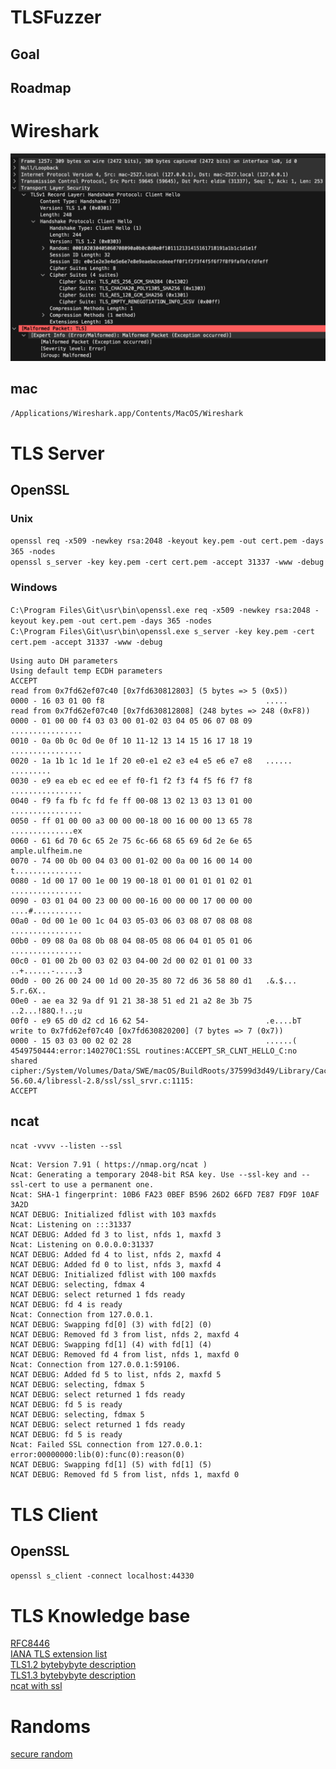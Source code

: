# TLSFuzzer

## Goal

## Roadmap

# Wireshark  

![Malformed TLS Packet](pics/MalformedTLSPacket.png)  

## mac

`/Applications/Wireshark.app/Contents/MacOS/Wireshark`  

# TLS Server

## OpenSSL

### Unix

`openssl req -x509 -newkey rsa:2048 -keyout key.pem -out cert.pem -days 365 -nodes`  
`openssl s_server -key key.pem -cert cert.pem -accept 31337 -www -debug`  

### Windows

`C:\Program Files\Git\usr\bin\openssl.exe req -x509 -newkey rsa:2048 -keyout key.pem -out cert.pem -days 365 -nodes`  
`C:\Program Files\Git\usr\bin\openssl.exe s_server -key key.pem -cert cert.pem -accept 31337 -www -debug`  

```
Using auto DH parameters
Using default temp ECDH parameters
ACCEPT
read from 0x7fd62ef07c40 [0x7fd630812803] (5 bytes => 5 (0x5))
0000 - 16 03 01 00 f8                                    .....
read from 0x7fd62ef07c40 [0x7fd630812808] (248 bytes => 248 (0xF8))
0000 - 01 00 00 f4 03 03 00 01-02 03 04 05 06 07 08 09   ................
0010 - 0a 0b 0c 0d 0e 0f 10 11-12 13 14 15 16 17 18 19   ................
0020 - 1a 1b 1c 1d 1e 1f 20 e0-e1 e2 e3 e4 e5 e6 e7 e8   ...... .........
0030 - e9 ea eb ec ed ee ef f0-f1 f2 f3 f4 f5 f6 f7 f8   ................
0040 - f9 fa fb fc fd fe ff 00-08 13 02 13 03 13 01 00   ................
0050 - ff 01 00 00 a3 00 00 00-18 00 16 00 00 13 65 78   ..............ex
0060 - 61 6d 70 6c 65 2e 75 6c-66 68 65 69 6d 2e 6e 65   ample.ulfheim.ne
0070 - 74 00 0b 00 04 03 00 01-02 00 0a 00 16 00 14 00   t...............
0080 - 1d 00 17 00 1e 00 19 00-18 01 00 01 01 01 02 01   ................
0090 - 03 01 04 00 23 00 00 00-16 00 00 00 17 00 00 00   ....#...........
00a0 - 0d 00 1e 00 1c 04 03 05-03 06 03 08 07 08 08 08   ................
00b0 - 09 08 0a 08 0b 08 04 08-05 08 06 04 01 05 01 06   ................
00c0 - 01 00 2b 00 03 02 03 04-00 2d 00 02 01 01 00 33   ..+......-.....3
00d0 - 00 26 00 24 00 1d 00 20-35 80 72 d6 36 58 80 d1   .&.$... 5.r.6X..
00e0 - ae ea 32 9a df 91 21 38-38 51 ed 21 a2 8e 3b 75   ..2...!88Q.!..;u
00f0 - e9 65 d0 d2 cd 16 62 54-                          .e....bT
write to 0x7fd62ef07c40 [0x7fd630820200] (7 bytes => 7 (0x7))
0000 - 15 03 03 00 02 02 28                              ......(
4549750444:error:140270C1:SSL routines:ACCEPT_SR_CLNT_HELLO_C:no shared cipher:/System/Volumes/Data/SWE/macOS/BuildRoots/37599d3d49/Library/Caches/com.apple.xbs/Sources/libressl/libressl-56.60.4/libressl-2.8/ssl/ssl_srvr.c:1115:
ACCEPT
```
## ncat

`ncat -vvvv --listen --ssl`  

```
Ncat: Version 7.91 ( https://nmap.org/ncat )
Ncat: Generating a temporary 2048-bit RSA key. Use --ssl-key and --ssl-cert to use a permanent one.
Ncat: SHA-1 fingerprint: 10B6 FA23 0BEF B596 26D2 66FD 7E87 FD9F 10AF 3A2D
NCAT DEBUG: Initialized fdlist with 103 maxfds
Ncat: Listening on :::31337
NCAT DEBUG: Added fd 3 to list, nfds 1, maxfd 3
Ncat: Listening on 0.0.0.0:31337
NCAT DEBUG: Added fd 4 to list, nfds 2, maxfd 4
NCAT DEBUG: Added fd 0 to list, nfds 3, maxfd 4
NCAT DEBUG: Initialized fdlist with 100 maxfds
NCAT DEBUG: selecting, fdmax 4
NCAT DEBUG: select returned 1 fds ready
NCAT DEBUG: fd 4 is ready
Ncat: Connection from 127.0.0.1.
NCAT DEBUG: Swapping fd[0] (3) with fd[2] (0)
NCAT DEBUG: Removed fd 3 from list, nfds 2, maxfd 4
NCAT DEBUG: Swapping fd[1] (4) with fd[1] (4)
NCAT DEBUG: Removed fd 4 from list, nfds 1, maxfd 0
Ncat: Connection from 127.0.0.1:59106.
NCAT DEBUG: Added fd 5 to list, nfds 2, maxfd 5
NCAT DEBUG: selecting, fdmax 5
NCAT DEBUG: select returned 1 fds ready
NCAT DEBUG: fd 5 is ready
NCAT DEBUG: selecting, fdmax 5
NCAT DEBUG: select returned 1 fds ready
NCAT DEBUG: fd 5 is ready
Ncat: Failed SSL connection from 127.0.0.1: error:00000000:lib(0):func(0):reason(0)
NCAT DEBUG: Swapping fd[1] (5) with fd[1] (5)
NCAT DEBUG: Removed fd 5 from list, nfds 1, maxfd 0
```
# TLS Client

## OpenSSL

`openssl s_client -connect localhost:44330`  

# TLS Knowledge base

[RFC8446](https://datatracker.ietf.org/doc/html/rfc8446#appendix-A.1)  
[IANA TLS extension list](https://www.iana.org/assignments/tls-extensiontype-values/tls-extensiontype-values.xhtml)  
[TLS1.2 bytebybyte description](https://tls12.xargs.org)  
[TLS1.3 bytebybyte description](https://tls13.xargs.org)  
[ncat with ssl](https://nmap.org/ncat/guide/ncat-ssl.html)  

# Randoms

[secure random](https://www.baeldung.com/java-secure-random)  